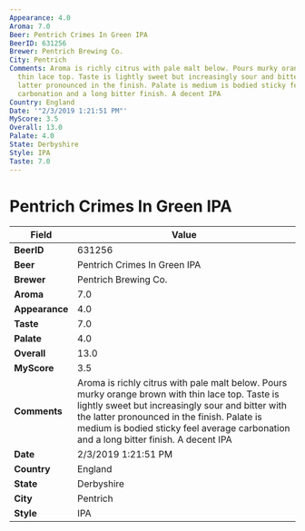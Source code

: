 ```yaml
---
Appearance: 4.0
Aroma: 7.0
Beer: Pentrich Crimes In Green IPA
BeerID: 631256
Brewer: Pentrich Brewing Co.
City: Pentrich
Comments: Aroma is richly citrus with pale malt below. Pours murky orange brown with
  thin lace top. Taste is lightly sweet but increasingly sour and bitter with the
  latter pronounced in the finish. Palate is medium is bodied sticky feel average
  carbonation and a long bitter finish. A decent IPA
Country: England
Date: '"2/3/2019 1:21:51 PM"'
MyScore: 3.5
Overall: 13.0
Palate: 4.0
State: Derbyshire
Style: IPA
Taste: 7.0
---
```


# Pentrich Crimes In Green IPA

| Field         | Value |
|---------------|-------|
| **BeerID** | 631256 |
| **Beer** | Pentrich Crimes In Green IPA |
| **Brewer** | Pentrich Brewing Co. |
| **Aroma** | 7.0 |
| **Appearance** | 4.0 |
| **Taste** | 7.0 |
| **Palate** | 4.0 |
| **Overall** | 13.0 |
| **MyScore** | 3.5 |
| **Comments** | Aroma is richly citrus with pale malt below. Pours murky orange brown with thin lace top. Taste is lightly sweet but increasingly sour and bitter with the latter pronounced in the finish. Palate is medium is bodied sticky feel average carbonation and a long bitter finish. A decent IPA |
| **Date** | 2/3/2019 1:21:51 PM |
| **Country** | England |
| **State** | Derbyshire |
| **City** | Pentrich |
| **Style** | IPA |
